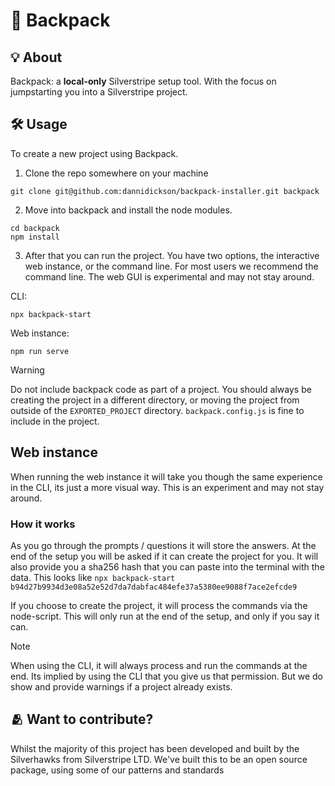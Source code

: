 # 🎒 Backpack

## 💡 About
Backpack: a **local-only** Silverstripe setup tool. With the focus on jumpstarting you into a Silverstripe project.

## 🛠️ Usage
To create a new project using Backpack. 
1. Clone the repo somewhere on your machine
```
git clone git@github.com:dannidickson/backpack-installer.git backpack
```
2. Move into backpack and install the node modules. 
```
cd backpack
npm install
```
3. After that you can run the project. You have two options, the interactive web instance, or the command line.
For most users we recommend the command line. The web GUI is experimental and may not stay around.

CLI: 
```
npx backpack-start
```
Web instance:
```
npm run serve
```

> [!WARNING]
> Do not include backpack code as part of a project. You should always be creating the project in a different directory, or moving the project from outside of the `EXPORTED_PROJECT` directory.
> `backpack.config.js` is fine to include in the project. 

## Web instance
When running the web instance it will take you though the same experience in the CLI, its just a more visual way. This is an experiment and may not stay around.

### How it works
As you go through the prompts / questions it will store the answers. At the end of the setup you will be asked if it can create the project for you. It will also provide you a sha256 hash that you can paste into the terminal with the data. This looks like `npx backpack-start b94d27b9934d3e08a52e52d7da7dabfac484efe37a5380ee9088f7ace2efcde9`

If you choose to create the project, it will process the commands via the node-script. This will only run at the end of the setup, and only if you say it can.

> [!NOTE]
> When using the CLI, it will always process and run the commands at the end. Its implied by using the CLI that you give us that permission. But we do show and provide warnings if a project already exists.

## 🫂 Want to contribute?

Whilst the majority of this project has been developed and built by the Silverhawks from Silverstripe LTD. We've built this to be an open source package, using some of our patterns and standards
